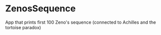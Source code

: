 # ZenosSequence
App that prints first 100 Zeno's sequence (connected to Achilles and the tortoise paradox)</br>
